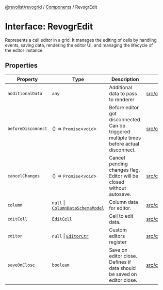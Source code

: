[@revolist/revogrid](README.md) / [Components](Namespace.Components.md) / RevogrEdit

# Interface: RevogrEdit

Represents a cell editor in a grid.
It manages the editing of cells by handling events, saving data, rendering the editor UI,
and managing the lifecycle of the editor instance.

## Properties

| Property | Type | Description | Defined in |
| ------ | ------ | ------ | ------ |
| `additionalData` | `any` | Additional data to pass to renderer | [src/components.d.ts:368](https://github.com/revolist/revogrid/blob/0ab93afcbb5b98b002edc76b162fc6cdefa047cd/src/components.d.ts#L368) |
| `beforeDisconnect` | () => `Promise`\<`void`\> | Before editor got disconnected. Can be triggered multiple times before actual disconnect. | [src/components.d.ts:372](https://github.com/revolist/revogrid/blob/0ab93afcbb5b98b002edc76b162fc6cdefa047cd/src/components.d.ts#L372) |
| `cancelChanges` | () => `Promise`\<`void`\> | Cancel pending changes flag. Editor will be closed without autosave. | [src/components.d.ts:376](https://github.com/revolist/revogrid/blob/0ab93afcbb5b98b002edc76b162fc6cdefa047cd/src/components.d.ts#L376) |
| `column` | `null` \| [`ColumnDataSchemaModel`](TypeAlias.ColumnDataSchemaModel.md) | Column data for editor. | [src/components.d.ts:380](https://github.com/revolist/revogrid/blob/0ab93afcbb5b98b002edc76b162fc6cdefa047cd/src/components.d.ts#L380) |
| `editCell` | [`EditCell`](TypeAlias.EditCell.md) | Cell to edit data. | [src/components.d.ts:384](https://github.com/revolist/revogrid/blob/0ab93afcbb5b98b002edc76b162fc6cdefa047cd/src/components.d.ts#L384) |
| `editor` | `null` \| [`EditorCtr`](TypeAlias.EditorCtr.md) | Custom editors register | [src/components.d.ts:388](https://github.com/revolist/revogrid/blob/0ab93afcbb5b98b002edc76b162fc6cdefa047cd/src/components.d.ts#L388) |
| `saveOnClose` | `boolean` | Save on editor close. Defines if data should be saved on editor close. | [src/components.d.ts:392](https://github.com/revolist/revogrid/blob/0ab93afcbb5b98b002edc76b162fc6cdefa047cd/src/components.d.ts#L392) |
